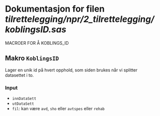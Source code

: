 
# Dokumentasjon for filen *tilrettelegging/npr/2_tilrettelegging/koblingsID.sas*

MACROER FOR Å KOBLINGS_ID 

## Makro `KoblingsID`

Lager en unik id på hvert opphold, som siden brukes når vi splitter datasettet i to.

### Input
- `innDataSett` 
- `utDataSett` 
- `fil`: kan være `avd`, `sho` eller `avtspes`  eller `rehab`
